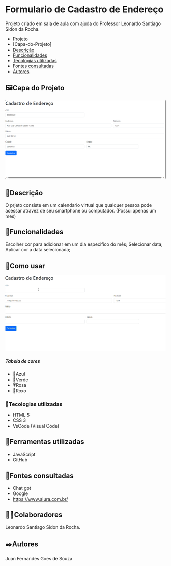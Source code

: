 # Formulario de Cadastro de Endereço
Projeto criado em sala de aula com ajuda do Professor Leonardo Santiago Sidon da Rocha.

* [Projeto](#Formulario-de-Cadastro-de-Endereco)  
* [Capa-do-Projeto]
* [Descrição](#descrição)    
* [Funcionalidades](#funcionalidades)  
* [Tecologias utilizadas](#tecologias-utilizadas)  
* [Fontes consultadas](#fontes-consultadas)  
* [Autores](#autores)

## 🖼️Capa do Projeto
<img src="imgs/Capa.png">

## 📄Descrição 

O prjeto consiste em um calendario virtual que qualquer pessoa pode acessar atravez de seu smartphone ou computador.
(Possui apenas um mes)
## 👾Funcionalidades
Escolher cor para adicionar em um dia especifico do mês;
Selecionar data;
Aplicar cor a data selecionada;
## 🔧Como usar
<img src="imgs/Comousar.gif">

##### Tabela de cores
* 💙Azul
* 💚Verde 
* 💗Rosa 
* 💜Roxo  

### 🤖Tecologias utilizadas
* HTML 5
* CSS 3
* VsCode (Visual Code)

## 🔧Ferramentas utilizadas
* JavaScript
* GitHub
## 🔗Fontes consultadas
* Chat gpt
* Google
* https://www.alura.com.br/

## 🤜🤛Colaboradores
Leonardo Santiago Sidon da Rocha.

## ✒️Autores
Juan Fernandes Goes de Souza